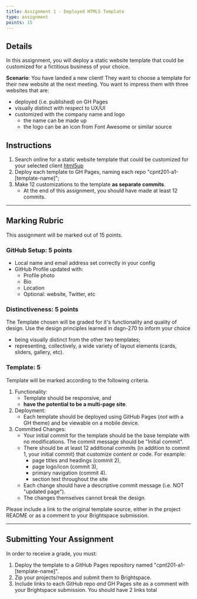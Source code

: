 ```yaml
---
title: Assignment 1 - Deployed HTML5 Template
type: assignment
points: 15
---
```


## Details

In this assignment, you will deploy a static website template that could be customized for a fictitious business of your choice.

**Scenario**: You have landed a new client! They want to choose a template for their new website at the next meeting. You want to impress them with three websites that are:

- deployed (i.e. published) on GH Pages
- visually distinct with respect to UX/UI
- customized with the company name and logo
  - the name can be made up
  - the logo can be an icon from Font Awesome or similar source

## Instructions

1. Search online for a static website template that could be customized for your selected client [html5up](https://html5up.net)
2. Deploy each template to GH Pages, naming each repo "cpnt201-a1-[template-name]";
3. Make 12 customizations to the template **as separate commits**.
   - At the end of this assignment, you should have made at least 12 commits.

---

## Marking Rubric

This assignment will be marked out of 15 points.

### GitHub Setup: 5 points

- Local name and email address set correctly in your config
- GitHub Profile updated with:
  - Profile photo
  - Bio
  - Location
  - Optional: website, Twitter, etc

### Distinctiveness: 5 points

The Template chosen will be graded for it's functionality and quality of design. Use the design principles learned in dsgn-270 to inform your choice

- being visually distinct from the other two templates;
- representing, collectively, a wide variety of layout elements (cards, sliders, gallery, etc).

### Template: 5

Template will be marked according to the following criteria.

1. Functionality:
   - Template should be responsive, and
   - **have the potential to be a multi-page site**.
2. Deployment:
   - Each template should be deployed using GitHub Pages (_not_ with a GH theme) and be viewable on a mobile device.
3. Committed Changes:
   - Your initial commit for the template should be the base template with no modifications. The commit message should be "Initial commit".
   - There should be at least 12 additional commits (in addition to commit 1, your initial commit) that customize content or code. For example:
     - page titles and headings (commit 2),
     - page logo/icon (commit 3),
     - primary navigation (commit 4).
     - section text throughout the site
   - Each change should have a descriptive commit message (i.e. NOT "updated page").
   - The changes themselves cannot break the design.

Please include a link to the original template source, either in the project README or as a comment to your Brightspace submission.

---

## Submitting Your Assignment

In order to receive a grade, you must:

1. Deploy the template to a GitHub Pages repository named "cpnt201-a1-[template-name]".
2. Zip your projects/repos and submit them to Brightspace.
3. Include links to each GitHub repo _and_ GH Pages site as a comment with your Brightspace submission. You should have 2 links total
